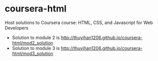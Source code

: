 # coursera-html
Host solutions to Coursera course: HTML, CSS, and Javascript for Web Developers

* Solution to module 2 is http://thuyihan1206.github.io/coursera-html/mod2_solution
* Solution to module 3 is http://thuyihan1206.github.io/coursera-html/mod3_solution
